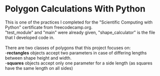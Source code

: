 # Polygon Calculations With Python
This is one of the practices I completed for the "Scientific Computing with Python" certificate from freecodecamp.org. <br>
"test_module" and "main" were already given, "shape_calculator" is the file that I developed code in. <br><br>
There are two classes of polygons that this project focuses on: <br>
-**rectangles** objects accept two parameters in case of differing lengths between shape height and width. <br>
-**squares** objects accept only one parameter for a side length (as squares have the same length on all sides) <br>
